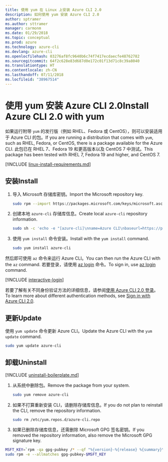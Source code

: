 ```yaml
---
title: 使用 yum 在 Linux 上安装 Azure CLI 2.0
description: 如何使用 yum 安装 Azure CLI 2.0
author: sptramer
ms.author: sttramer
manager: carmonm
ms.date: 01/29/2018
ms.topic: conceptual
ms.prod: azure
ms.technology: azure-cli
ms.devlang: azure-cli
ms.openlocfilehash: 03276af8fc9640b6c74f7417ecdaecfe48762782
ms.sourcegitcommit: 64f2c628e83d687d0e172c01f13d71c8c39a8040
ms.translationtype: HT
ms.contentlocale: zh-CN
ms.lasthandoff: 07/11/2018
ms.locfileid: "38967514"
---
```

# <a name="install-azure-cli-20-with-yum"></a><span data-ttu-id="9b2a9-103">使用 yum 安装 Azure CLI 2.0</span><span class="sxs-lookup"><span data-stu-id="9b2a9-103">Install Azure CLI 2.0 with yum</span></span>

<span data-ttu-id="9b2a9-104">如果运行附带 `yum` 的发行版（例如 RHEL、Fedora 或 CentOS），则可以安装适用于 Azure CLI 的包。</span><span class="sxs-lookup"><span data-stu-id="9b2a9-104">If you are running a distribution that comes with `yum`, such as RHEL, Fedora, or CentOS, there is a package available for the Azure CLI.</span></span> <span data-ttu-id="9b2a9-105">此包已在 RHEL 7、Fedora 19 和更高版本以及 CentOS 7 中测试。</span><span class="sxs-lookup"><span data-stu-id="9b2a9-105">This package has been tested with RHEL 7, Fedora 19 and higher, and CentOS 7.</span></span>

[!INCLUDE [linux-install-requirements.md](includes/linux-install-requirements.md)]

## <a name="install"></a><span data-ttu-id="9b2a9-106">安装</span><span class="sxs-lookup"><span data-stu-id="9b2a9-106">Install</span></span>

1. <span data-ttu-id="9b2a9-107">导入 Microsoft 存储库密钥。</span><span class="sxs-lookup"><span data-stu-id="9b2a9-107">Import the Microsoft repository key.</span></span>

   ```bash
   sudo rpm --import https://packages.microsoft.com/keys/microsoft.asc
   ```

2. <span data-ttu-id="9b2a9-108">创建本地 `azure-cli` 存储库信息。</span><span class="sxs-lookup"><span data-stu-id="9b2a9-108">Create local `azure-cli` repository information.</span></span>

   ```bash
   sudo sh -c 'echo -e "[azure-cli]\nname=Azure CLI\nbaseurl=https://packages.microsoft.com/yumrepos/azure-cli\nenabled=1\ngpgcheck=1\ngpgkey=https://packages.microsoft.com/keys/microsoft.asc" > /etc/yum.repos.d/azure-cli.repo'
   ```

3. <span data-ttu-id="9b2a9-109">使用 `yum install` 命令安装。</span><span class="sxs-lookup"><span data-stu-id="9b2a9-109">Install with the `yum install` command.</span></span>

   ```bash
   sudo yum install azure-cli
   ```

<span data-ttu-id="9b2a9-110">然后即可使用 `az` 命令来运行 Azure CLI。</span><span class="sxs-lookup"><span data-stu-id="9b2a9-110">You can then run the Azure CLI with the `az` command.</span></span> <span data-ttu-id="9b2a9-111">若要登录，请使用 [az login](/cli/azure/reference-index#az-login) 命令。</span><span class="sxs-lookup"><span data-stu-id="9b2a9-111">To sign in, use [az login](/cli/azure/reference-index#az-login) command.</span></span>

[!INCLUDE [interactive-login](includes/interactive-login.md)]

<span data-ttu-id="9b2a9-112">若要了解有关不同身份验证方法的详细信息，请参阅[使用 Azure CLI 2.0 登录](authenticate-azure-cli.md)。</span><span class="sxs-lookup"><span data-stu-id="9b2a9-112">To learn more about different authentication methods, see [Sign in with Azure CLI 2.0](authenticate-azure-cli.md).</span></span>

## <a name="update"></a><span data-ttu-id="9b2a9-113">更新</span><span class="sxs-lookup"><span data-stu-id="9b2a9-113">Update</span></span>

<span data-ttu-id="9b2a9-114">使用 `yum update` 命令更新 Azure CLI。</span><span class="sxs-lookup"><span data-stu-id="9b2a9-114">Update the Azure CLI with the `yum update` command.</span></span>

```bash
sudo yum update azure-cli
```

## <a name="uninstall"></a><span data-ttu-id="9b2a9-115">卸载</span><span class="sxs-lookup"><span data-stu-id="9b2a9-115">Uninstall</span></span>

[!INCLUDE [uninstall-boilerplate.md](includes/uninstall-boilerplate.md)]

1. <span data-ttu-id="9b2a9-116">从系统中删除包。</span><span class="sxs-lookup"><span data-stu-id="9b2a9-116">Remove the package from your system.</span></span>

   ```bash
   sudo yum remove azure-cli
   ```

2. <span data-ttu-id="9b2a9-117">如果不打算重新安装 CLI，请删除存储库信息。</span><span class="sxs-lookup"><span data-stu-id="9b2a9-117">If you do not plan to reinstall the CLI, remove the repository information.</span></span>

   ```bash
   sudo rm /etc/yum.repos.d/azure-cli.repo
   ```

3. <span data-ttu-id="9b2a9-118">如果已删除存储库信息，还需删除 Microsoft GPG 签名密钥。</span><span class="sxs-lookup"><span data-stu-id="9b2a9-118">If you removed the repository information, also remove the Microsoft GPG signature key.</span></span>

  ```bash
  MSFT_KEY=`rpm -qa gpg-pubkey /* --qf "%{version}-%{release} %{summary}\n" | grep Microsoft | awk '{print $1}'`
  sudo rpm -e --allmatches gpg-pubkey-$MSFT_KEY
  ```
